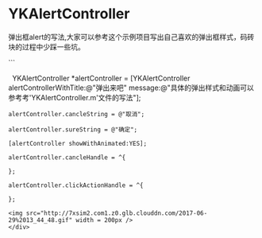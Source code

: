 # YKAlertController
弹出框alert的写法,大家可以参考这个示例项目写出自己喜欢的弹出框样式，码砖块的过程中少踩一些坑。
<div style={display: flex}>
```

    YKAlertController *alertController = [YKAlertController alertControllerWithTitle:@"弹出来吧" message:@"具体的弹出样式和动画可以参考考'YKAlertController.m'文件的写法"];
    
    alertController.cancleString = @"取消";
    
    alertController.sureString = @"确定";
    
    [alertController showWithAnimated:YES];
    
    alertController.cancleHandle = ^{
        
    };
    
    alertController.clickActionHandle = ^{
        
    };
    
```
<img src="http://7xsim2.com1.z0.glb.clouddn.com/2017-06-29%2013_44_48.gif" width = 200px />
</div>
